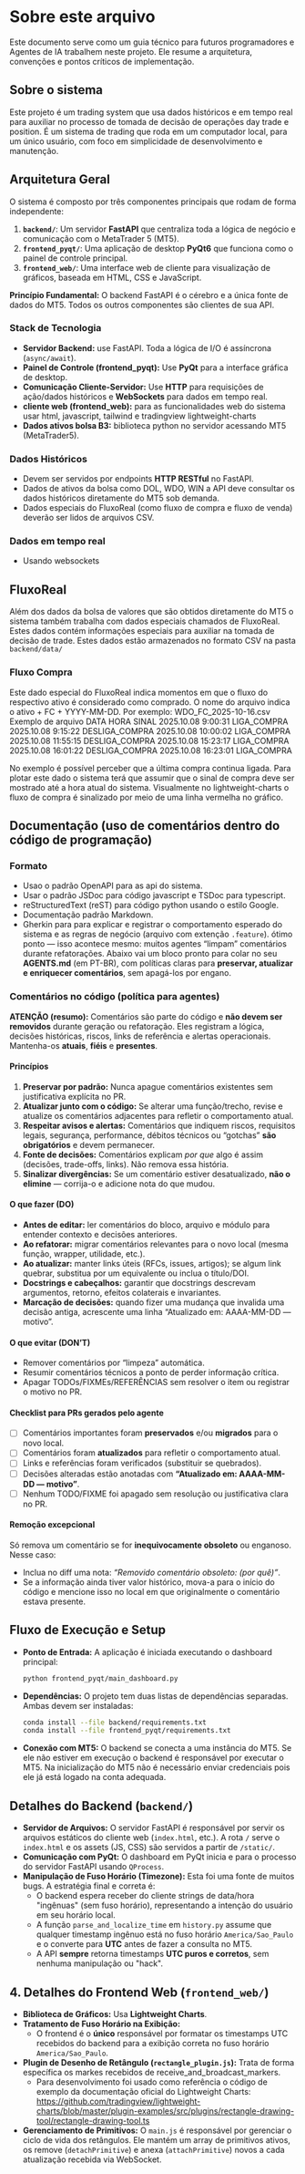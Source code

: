 # Sobre este arquivo
Este documento serve como um guia técnico para futuros programadores e Agentes de IA  trabalhem neste projeto. Ele resume a arquitetura, convenções e pontos críticos de implementação.

## Sobre o sistema
Este projeto é um trading system que usa dados históricos e em tempo real para auxiliar no processo de tomada de decisão de operações day trade e position. É um sistema de trading que roda em um computador local, para um único usuário, com foco em simplicidade de desenvolvimento e manutenção.


## Arquitetura Geral
O sistema é composto por três componentes principais que rodam de forma independente:

1.  **`backend/`**: Um servidor **FastAPI** que centraliza toda a lógica de negócio e comunicação com o MetaTrader 5 (MT5).
2.  **`frontend_pyqt/`**: Uma aplicação de desktop **PyQt6** que funciona como o painel de controle principal.
3.  **`frontend_web/`**: Uma interface web de cliente para visualização de gráficos, baseada em HTML, CSS e JavaScript.

**Princípio Fundamental:** O backend FastAPI é o cérebro e a única fonte de dados do MT5. Todos os outros componentes são clientes de sua API.

### Stack de Tecnologia
- **Servidor Backend:** use FastAPI. Toda a lógica de I/O é assíncrona (`async/await`).
- **Painel de Controle (frontend_pyqt):** Use **PyQt** para a interface gráfica de desktop.
- **Comunicação Cliente-Servidor:** Use **HTTP** para requisições de ação/dados históricos e **WebSockets** para dados em tempo real.
- **cliente web (frontend_web):** para as funcionalidades web do sistema usar html, javascript, tailwind e tradingview lightweight-charts
- **Dados ativos bolsa B3:** biblioteca python no servidor acessando MT5 (MetaTrader5).

### Dados Históricos
- Devem ser servidos por endpoints **HTTP RESTful** no FastAPI.
- Dados de ativos da bolsa como DOL, WDO, WIN a API deve consultar os dados históricos diretamente do MT5 sob demanda.
- Dados especiais do FluxoReal (como fluxo de compra e fluxo de venda) deverão ser lidos de arquivos CSV.

### Dados em tempo real
- Usando websockets

## FluxoReal
Além dos dados da bolsa de valores que são obtidos diretamente do MT5 o sistema também trabalha com dados especiais chamados de FluxoReal. Estes dados contém informações especiais para auxiliar na tomada de decisão de trade. Estes dados estão armazenados no formato CSV na pasta `backend/data/`

### Fluxo Compra
Este dado especial do FluxoReal indica momentos em que o fluxo do respectivo ativo é considerado como comprado.
O nome do arquivo indica o ativo + FC + YYYY-MM-DD. Por exemplo: WDO_FC_2025-10-16.csv
Exemplo de arquivo
DATA	HORA	SINAL
2025.10.08	9:00:31	LIGA_COMPRA
2025.10.08	9:15:22	DESLIGA_COMPRA
2025.10.08	10:00:02	LIGA_COMPRA
2025.10.08	11:55:15	DESLIGA_COMPRA
2025.10.08	15:23:17	LIGA_COMPRA
2025.10.08	16:01:22	DESLIGA_COMPRA
2025.10.08	16:23:01	LIGA_COMPRA

No exemplo é possível perceber que a última compra continua ligada. Para plotar este dado o sistema terá que assumir que o sinal de compra deve ser mostrado até a hora atual do sistema.
Visualmente no lightweight-charts o fluxo de compra é sinalizado por meio de uma linha vermelha no gráfico.

## Documentação (uso de comentários dentro do código de programação)
### Formato
- Usao o padrão OpenAPI para as api do sistema.
- Usar o padrão JSDoc para código javascript e TSDoc para typescript.
- reStructuredText (reST) para código python usando o estilo Google.
- Documentação padrão Markdown.
- Gherkin para para explicar e registrar o comportamento esperado do sistema e as regras de negócio (arquivo com extenção `.feature`).
ótimo ponto — isso acontece mesmo: muitos agentes “limpam” comentários durante refatorações. Abaixo vai um bloco pronto para colar no seu **AGENTS.md** (em PT-BR), com políticas claras para **preservar, atualizar e enriquecer comentários**, sem apagá-los por engano.
### Comentários no código (política para agentes)
**ATENÇÃO (resumo):** Comentários são parte do código e **não devem ser removidos** durante geração ou refatoração. Eles registram a lógica, decisões históricas, riscos, links de referência e alertas operacionais. Mantenha-os **atuais**, **fiéis** e **presentes**.
#### Princípios
1. **Preservar por padrão:** Nunca apague comentários existentes sem justificativa explícita no PR.
2. **Atualizar junto com o código:** Se alterar uma função/trecho, revise e atualize os comentários adjacentes para refletir o comportamento atual.
3. **Respeitar avisos e alertas:** Comentários que indiquem riscos, requisitos legais, segurança, performance, débitos técnicos ou “gotchas” **são obrigatórios** e devem permanecer.
4. **Fonte de decisões:** Comentários explicam *por que* algo é assim (decisões, trade-offs, links). Não remova essa história.
5. **Sinalizar divergências:** Se um comentário estiver desatualizado, **não o elimine** — corrija-o e adicione nota do que mudou.
#### O que fazer (DO)
* **Antes de editar:** ler comentários do bloco, arquivo e módulo para entender contexto e decisões anteriores.
* **Ao refatorar:** migrar comentários relevantes para o novo local (mesma função, wrapper, utilidade, etc.).
* **Ao atualizar:** manter links úteis (RFCs, issues, artigos); se algum link quebrar, substitua por um equivalente ou inclua o título/DOI.
* **Docstrings e cabeçalhos:** garantir que docstrings descrevam argumentos, retorno, efeitos colaterais e invariantes.
* **Marcação de decisões:** quando fizer uma mudança que invalida uma decisão antiga, acrescente uma linha “Atualizado em: AAAA-MM-DD — motivo”.
#### O que evitar (DON’T)
* Remover comentários por “limpeza” automática.
* Resumir comentários técnicos a ponto de perder informação crítica.
* Apagar TODOs/FIXMEs/REFERÊNCIAS sem resolver o item ou registrar o motivo no PR.
#### Checklist para PRs gerados pelo agente
* [ ] Comentários importantes foram **preservados** e/ou **migrados** para o novo local.
* [ ] Comentários foram **atualizados** para refletir o comportamento atual.
* [ ] Links e referências foram verificados (substituir se quebrados).
* [ ] Decisões alteradas estão anotadas com **“Atualizado em: AAAA-MM-DD — motivo”**.
* [ ] Nenhum TODO/FIXME foi apagado sem resolução ou justificativa clara no PR.
#### Remoção excepcional
Só remova um comentário se for **inequivocamente obsoleto** ou enganoso. Nesse caso:
* Inclua no diff uma nota: *“Removido comentário obsoleto: <resumo> (por quê)”*.
* Se a informação ainda tiver valor histórico, mova-a para o início do código e mencione isso no local em que originalmente o comentário estava presente.
 
## Fluxo de Execução e Setup

-   **Ponto de Entrada:** A aplicação é iniciada executando o dashboard principal:
    ```bash
    python frontend_pyqt/main_dashboard.py
    ```
-   **Dependências:** O projeto tem duas listas de dependências separadas. Ambas devem ser instaladas:
    ```bash
    conda install --file backend/requirements.txt
    conda install --file frontend_pyqt/requirements.txt
    ```
-   **Conexão com MT5:** O backend se conecta a uma instância do MT5. Se ele não estiver em execução o backend é responsável por executar o MT5. Na inicialização do MT5 não é necessário enviar credenciais pois ele já está logado na conta adequada.

## Detalhes do Backend (`backend/`)

-   **Servidor de Arquivos:** O servidor FastAPI é responsável por servir os arquivos estáticos do cliente web (`index.html`, etc.). A rota `/` serve o `index.html` e os assets (JS, CSS) são servidos a partir de `/static/`.
-   **Comunicação com PyQt:** O dashboard em PyQt inicia e para o processo do servidor FastAPI usando `QProcess`.
-   **Manipulação de Fuso Horário (Timezone):** Esta foi uma fonte de muitos bugs. A estratégia final e correta é:
    -   O backend espera receber do cliente strings de data/hora "ingênuas" (sem fuso horário), representando a intenção do usuário em seu horário local.
    -   A função `parse_and_localize_time` em `history.py` assume que qualquer timestamp ingênuo está no fuso horário `America/Sao_Paulo` e o converte para **UTC** antes de fazer a consulta no MT5.
    -   A API **sempre** retorna timestamps **UTC puros e corretos**, sem nenhuma manipulação ou "hack".

## 4. Detalhes do Frontend Web (`frontend_web/`)

-   **Biblioteca de Gráficos:** Usa **Lightweight Charts**.
-   **Tratamento de Fuso Horário na Exibição:**
    -   O frontend é o **único** responsável por formatar os timestamps UTC recebidos do backend para a exibição correta no fuso horário `America/Sao_Paulo`.
-   **Plugin de Desenho de Retângulo (`rectangle_plugin.js`):** Trata de forma específica os markes recebidos de receive_and_broadcast_markers.
    -  Para desenvolvimento foi usado como referência o código de exemplo da documentação oficial do Lightweight Charts: https://github.com/tradingview/lightweight-charts/blob/master/plugin-examples/src/plugins/rectangle-drawing-tool/rectangle-drawing-tool.ts
-   **Gerenciamento de Primitivos:** O `main.js` é responsável por gerenciar o ciclo de vida dos retângulos. Ele mantém um array de primitivos ativos, os remove (`detachPrimitive`) e anexa (`attachPrimitive`) novos a cada atualização recebida via WebSocket.
